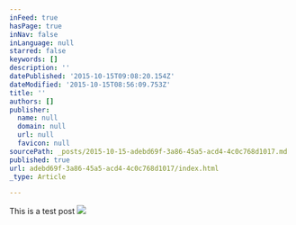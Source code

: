 ```yaml
---
inFeed: true
hasPage: true
inNav: false
inLanguage: null
starred: false
keywords: []
description: ''
datePublished: '2015-10-15T09:08:20.154Z'
dateModified: '2015-10-15T08:56:09.753Z'
title: ''
authors: []
publisher:
  name: null
  domain: null
  url: null
  favicon: null
sourcePath: _posts/2015-10-15-adebd69f-3a86-45a5-acd4-4c0c768d1017.md
published: true
url: adebd69f-3a86-45a5-acd4-4c0c768d1017/index.html
_type: Article

---
```

This is a test post
![](https://the-grid-user-content.s3-us-west-2.amazonaws.com/143d2626-29e3-4d12-888e-a7619c67f97f.jpg)
